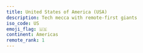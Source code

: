 ```yaml
---
title: United States of America (USA)
description: Tech mecca with remote-first giants
iso_code: US
emoji_flag: 🇺🇸
continent: Americas
remote_rank: 1
---
```

